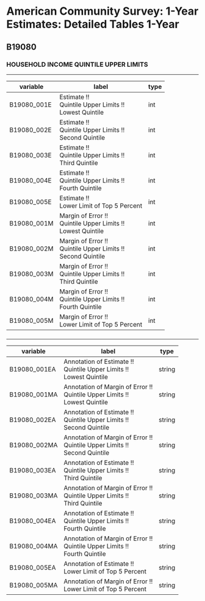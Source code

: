 # American Community Survey: 1-Year Estimates: Detailed Tables 1-Year

## B19080

### HOUSEHOLD INCOME QUINTILE UPPER LIMITS

___

| variable | label | type |
| ----- | ----- | ----- |
| B19080_001E | Estimate !!<br>Quintile Upper Limits !!<br>Lowest Quintile | int |
| B19080_002E | Estimate !!<br>Quintile Upper Limits !!<br>Second Quintile | int |
| B19080_003E | Estimate !!<br>Quintile Upper Limits !!<br>Third Quintile | int |
| B19080_004E | Estimate !!<br>Quintile Upper Limits !!<br>Fourth Quintile | int |
| B19080_005E | Estimate !!<br>Lower Limit of Top 5 Percent | int |
| B19080_001M | Margin of Error !!<br>Quintile Upper Limits !!<br>Lowest Quintile | int |
| B19080_002M | Margin of Error !!<br>Quintile Upper Limits !!<br>Second Quintile | int |
| B19080_003M | Margin of Error !!<br>Quintile Upper Limits !!<br>Third Quintile | int |
| B19080_004M | Margin of Error !!<br>Quintile Upper Limits !!<br>Fourth Quintile | int |
| B19080_005M | Margin of Error !!<br>Lower Limit of Top 5 Percent | int |
### 

___

| variable | label | type |
| ----- | ----- | ----- |
| B19080_001EA | Annotation of Estimate !!<br>Quintile Upper Limits !!<br>Lowest Quintile | string |
| B19080_001MA | Annotation of Margin of Error !!<br>Quintile Upper Limits !!<br>Lowest Quintile | string |
| B19080_002EA | Annotation of Estimate !!<br>Quintile Upper Limits !!<br>Second Quintile | string |
| B19080_002MA | Annotation of Margin of Error !!<br>Quintile Upper Limits !!<br>Second Quintile | string |
| B19080_003EA | Annotation of Estimate !!<br>Quintile Upper Limits !!<br>Third Quintile | string |
| B19080_003MA | Annotation of Margin of Error !!<br>Quintile Upper Limits !!<br>Third Quintile | string |
| B19080_004EA | Annotation of Estimate !!<br>Quintile Upper Limits !!<br>Fourth Quintile | string |
| B19080_004MA | Annotation of Margin of Error !!<br>Quintile Upper Limits !!<br>Fourth Quintile | string |
| B19080_005EA | Annotation of Estimate !!<br>Lower Limit of Top 5 Percent | string |
| B19080_005MA | Annotation of Margin of Error !!<br>Lower Limit of Top 5 Percent | string |

